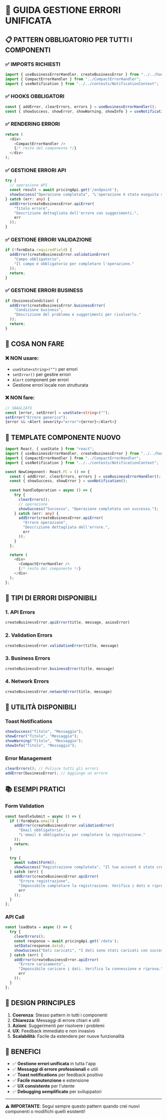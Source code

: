 # 🚨 GUIDA GESTIONE ERRORI UNIFICATA

## 📋 **PATTERN OBBLIGATORIO PER TUTTI I COMPONENTI**

### **✅ IMPORTS RICHIESTI**

```typescript
import { useBusinessErrorHandler, createBusinessError } from "../../hooks/useBusinessErrorHandler";
import { CompactErrorHandler } from "../CompactErrorHandler";
import { useNotification } from "../../contexts/NotificationContext";
```

### **✅ HOOKS OBBLIGATORI**

```typescript
const { addError, clearErrors, errors } = useBusinessErrorHandler();
const { showSuccess, showError, showWarning, showInfo } = useNotification();
```

### **✅ RENDERING ERRORI**

```typescript
return (
  <div>
    <CompactErrorHandler />
    {/* resto del componente */}
  </div>
);
```

### **✅ GESTIONE ERRORI API**

```typescript
try {
  // operazione API
  const result = await pricingApi.get('/endpoint');
  showSuccess("Operazione completata", "L'operazione è stata eseguita con successo.");
} catch (err: any) {
  addError(createBusinessError.apiError(
    "Titolo errore",
    "Descrizione dettagliata dell'errore con suggerimenti.",
    err
  ));
}
```

### **✅ GESTIONE ERRORI VALIDAZIONE**

```typescript
if (!formData.requiredField) {
  addError(createBusinessError.validationError(
    "Campo obbligatorio",
    "Il campo è obbligatorio per completare l'operazione."
  ));
  return;
}
```

### **✅ GESTIONE ERRORI BUSINESS**

```typescript
if (businessCondition) {
  addError(createBusinessError.businessError(
    "Condizione business",
    "Descrizione del problema e suggerimenti per risolverlo."
  ));
  return;
}
```

## 🚫 **COSA NON FARE**

### **❌ NON usare:**
- `useState<string>("")` per errori
- `setError()` per gestire errori
- `Alert` component per errori
- Gestione errori locale non strutturata

### **❌ NON fare:**
```typescript
// SBAGLIATO
const [error, setError] = useState<string>("");
setError("Errore generico");
{error && <Alert severity="error">{error}</Alert>}
```

## 📝 **TEMPLATE COMPONENTE NUOVO**

```typescript
import React, { useState } from "react";
import { useBusinessErrorHandler, createBusinessError } from "../../hooks/useBusinessErrorHandler";
import { CompactErrorHandler } from "../CompactErrorHandler";
import { useNotification } from "../../contexts/NotificationContext";

const NewComponent: React.FC = () => {
  const { addError, clearErrors, errors } = useBusinessErrorHandler();
  const { showSuccess, showError } = useNotification();
  
  const handleOperation = async () => {
    try {
      clearErrors();
      // operazione
      showSuccess("Successo", "Operazione completata con successo.");
    } catch (err: any) {
      addError(createBusinessError.apiError(
        "Errore operazione",
        "Descrizione dettagliata dell'errore.",
        err
      ));
    }
  };

  return (
    <div>
      <CompactErrorHandler />
      {/* resto del componente */}
    </div>
  );
};
```

## 🎯 **TIPI DI ERRORI DISPONIBILI**

### **1. API Errors**
```typescript
createBusinessError.apiError(title, message, axiosError)
```

### **2. Validation Errors**
```typescript
createBusinessError.validationError(title, message)
```

### **3. Business Errors**
```typescript
createBusinessError.businessError(title, message)
```

### **4. Network Errors**
```typescript
createBusinessError.networkError(title, message)
```

## 🔧 **UTILITÀ DISPONIBILI**

### **Toast Notifications**
```typescript
showSuccess("Titolo", "Messaggio");
showError("Titolo", "Messaggio");
showWarning("Titolo", "Messaggio");
showInfo("Titolo", "Messaggio");
```

### **Error Management**
```typescript
clearErrors(); // Pulisce tutti gli errori
addError(businessError); // Aggiunge un errore
```

## 📚 **ESEMPI PRATICI**

### **Form Validation**
```typescript
const handleSubmit = async () => {
  if (!formData.email) {
    addError(createBusinessError.validationError(
      "Email obbligatoria",
      "L'email è obbligatoria per completare la registrazione."
    ));
    return;
  }
  
  try {
    await submitForm();
    showSuccess("Registrazione completata", "Il tuo account è stato creato con successo.");
  } catch (err) {
    addError(createBusinessError.apiError(
      "Errore registrazione",
      "Impossibile completare la registrazione. Verifica i dati e riprova.",
      err
    ));
  }
};
```

### **API Call**
```typescript
const loadData = async () => {
  try {
    clearErrors();
    const response = await pricingApi.get('/data');
    setData(response.data);
    showSuccess("Dati caricati", "I dati sono stati caricati con successo.");
  } catch (err) {
    addError(createBusinessError.apiError(
      "Errore caricamento",
      "Impossibile caricare i dati. Verifica la connessione e riprova.",
      err
    ));
  }
};
```

## 🎨 **DESIGN PRINCIPLES**

1. **Coerenza**: Stesso pattern in tutti i componenti
2. **Chiarezza**: Messaggi di errore chiari e utili
3. **Azioni**: Suggerimenti per risolvere i problemi
4. **UX**: Feedback immediato e non invasivo
5. **Scalabilità**: Facile da estendere per nuove funzionalità

## 🚀 **BENEFICI**

- ✅ **Gestione errori unificata** in tutta l'app
- ✅ **Messaggi di errore professionali** e utili
- ✅ **Toast notifications** per feedback positivo
- ✅ **Facile manutenzione** e estensione
- ✅ **UX consistente** per l'utente
- ✅ **Debugging semplificato** per sviluppatori

---

**⚠️ IMPORTANTE**: Segui sempre questo pattern quando crei nuovi componenti o modifichi quelli esistenti!
